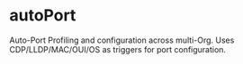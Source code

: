 # autoPort
Auto-Port Profiling and configuration across multi-Org. Uses CDP/LLDP/MAC/OUI/OS as triggers for port configuration.
